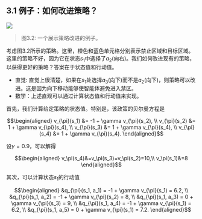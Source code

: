 ## 3.1 例子：如何改进策略？

 ![](../img/03/1.png)
 > 图3.2: 一个展示策略改进的例子。

考虑图3.2所示的策略。这里，橙色和蓝色单元格分别表示禁止区域和目标区域。这里的策略不好，因为它在状态$s_1$中选择了$a_2$(向右)。我们如何改进现有的策略，以获得更好的策略？答案在于状态值和行动值。

- 直觉: 直觉上很清楚，如果在$s_1$处选择$a_3$(向下)而不是$a_2$(向下)，则策略可以改进。这是因为向下移动能够使智能体避免进入禁区。
- 数学：上述直观可以通过计算状态值和行动值来实现。

首先，我们计算给定策略的状态值。特别是，该政策的贝尔曼方程是

$$\begin{aligned}
v_{\pi}(s_1) &= -1 + \gamma v_{\pi}(s_2), \\
v_{\pi}(s_2) &= 1 + \gamma v_{\pi}(s_4), \\
v_{\pi}(s_3) &= 1 + \gamma v_{\pi}(s_4), \\
v_{\pi}(s_4) &= 1 + \gamma v_{\pi}(s_4).
\end{aligned}$$

设$\gamma=0.9$，可以解得

$$\begin{aligned}
    v_\pi(s_4)&=v_\pi(s_3)=v_\pi(s_2)=10,\\
    v_\pi(s_1)&=8
\end{aligned}$$

其次，可以计算状态$s_1$的行动值

$$\begin{aligned}
    &q_{\pi}(s_1, a_1) = -1 + \gamma v_{\pi}(s_1) = 6.2, \\
&q_{\pi}(s_1, a_2) = -1 + \gamma v_{\pi}(s_2) = 8, \\
&q_{\pi}(s_1, a_3) = 0 + \gamma v_{\pi}(s_3) = 9, \\
&q_{\pi}(s_1, a_4) = -1 + \gamma v_{\pi}(s_1) = 6.2, \\
&q_{\pi}(s_1, a_5) = 0 + \gamma v_{\pi}(s_1) = 7.2.
\end{aligned}$$